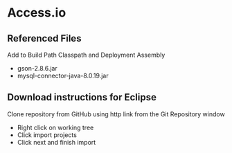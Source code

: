 # Access.io
## Referenced Files
Add to Build Path Classpath and Deployment Assembly
- gson-2.8.6.jar
- mysql-connector-java-8.0.19.jar
## Download instructions for Eclipse
Clone repository from GitHub using http link from the Git Repository window
- Right click on working tree
- Click import projects
- Click next and finish import
